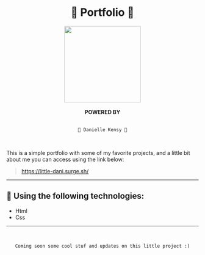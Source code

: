 # <div align = "center"> 🌱 Portfolio 🌱 </div>

<div align = "center">
<img src="https://picrew.me/shareImg/org/202206/54755_OglJ7zWg.png"  width="200" height="200" /> 
</div>

</BR>
<div align = "center"> <strong> POWERED BY </strong> </div> 
</BR>
  <div align = "center">

    👻 Danielle Kensy 👻

</div>
</BR>

This is a simple portfolio with some of my favorite projects, and a little bit about me you can access using the link below:
</br>
> https://little-dani.surge.sh/
___
## 🔧 Using the following technologies:

- Html
- Css
___
</BR>
  <div align = "center">

    Coming soon some cool stuf and updates on this little project :)

</div>
</BR>
